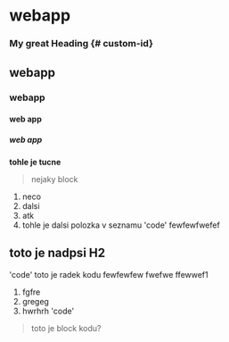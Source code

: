 # webapp
### My great Heading {# custom-id}
## webapp
### webapp
#### web app
##### web app

**tohle je tucne**

>nejaky block
>
1. neco
2. dalsi
3. atk
4. tohle je dalsi polozka v seznamu
'code'
fewfewfwefef


## toto je nadpsi H2

'code' toto je radek kodu
fewfewfew
fwefwe
ffewwef1
1. fgfre
2. gregeg
3. hwrhrh
'code' 

>toto je block kodu?
